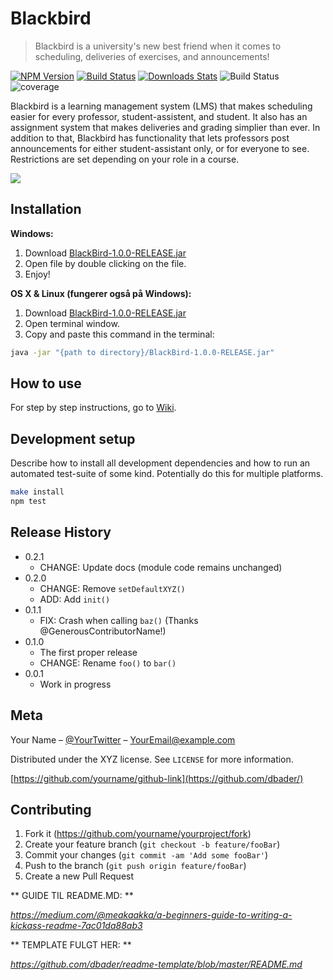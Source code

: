 # Blackbird
> Blackbird is a university's new best friend when it comes to scheduling, deliveries of exercises, and announcements!

[![NPM Version][npm-image]][npm-url]
[![Build Status][travis-image]][travis-url]
[![Downloads Stats][npm-downloads]][npm-url]
![Build Status](https://gitlab.stud.iie.ntnu.no/programvareutvikling-v19/gruppe-58/badges/sprint-2/build.svg) 
![coverage](https://gitlab.stud.iie.ntnu.no/programvareutvikling-v19/gruppe-58/badges/sprint-2/coverage.svg?job=unittest-job)

Blackbird is a learning management system (LMS) that makes scheduling easier for every professor, student-assistent, and student. It also has an assignment system that makes deliveries and grading simplier than ever.
In addition to that, Blackbird has functionality that lets professors post announcements for either student-assistant only, or for everyone to see. Restrictions are set depending on your role in a course. 

![](https://i.imgur.com/xPGmAmJ.png)

## Installation

**Windows:**

1. Download [BlackBird-1.0.0-RELEASE.jar](release/BlackBird-1.0.0-RELEASE.jar)
2. Open file by double clicking on the file.
3. Enjoy! 

**OS X & Linux (fungerer også på Windows):**

1. Download [BlackBird-1.0.0-RELEASE.jar](release/BlackBird-1.0.0-RELEASE.jar)
2. Open terminal window.
3. Copy and paste this command in the terminal: 
```sh
java -jar "{path to directory}/BlackBird-1.0.0-RELEASE.jar"
```

## How to use 

For step by step instructions, go to [Wiki](https://gitlab.stud.idi.ntnu.no/programvareutvikling-v19/gruppe-58/wikis/home).

## Development setup

Describe how to install all development dependencies and how to run an automated test-suite of some kind. Potentially do this for multiple platforms.

```sh
make install
npm test
```

## Release History

* 0.2.1
    * CHANGE: Update docs (module code remains unchanged)
* 0.2.0
    * CHANGE: Remove `setDefaultXYZ()`
    * ADD: Add `init()`
* 0.1.1
    * FIX: Crash when calling `baz()` (Thanks @GenerousContributorName!)
* 0.1.0
    * The first proper release
    * CHANGE: Rename `foo()` to `bar()`
* 0.0.1
    * Work in progress

## Meta

Your Name – [@YourTwitter](https://twitter.com/dbader_org) – YourEmail@example.com

Distributed under the XYZ license. See ``LICENSE`` for more information.

[https://github.com/yourname/github-link](https://github.com/dbader/)

## Contributing

1. Fork it (<https://github.com/yourname/yourproject/fork>)
2. Create your feature branch (`git checkout -b feature/fooBar`)
3. Commit your changes (`git commit -am 'Add some fooBar'`)
4. Push to the branch (`git push origin feature/fooBar`)
5. Create a new Pull Request

<!-- Markdown link & img dfn's -->
[npm-image]: https://img.shields.io/npm/v/datadog-metrics.svg?style=flat-square
[npm-url]: https://npmjs.org/package/datadog-metrics
[npm-downloads]: https://img.shields.io/npm/dm/datadog-metrics.svg?style=flat-square
[travis-image]: https://img.shields.io/travis/dbader/node-datadog-metrics/master.svg?style=flat-square
[travis-url]: https://travis-ci.org/dbader/node-datadog-metrics
[wiki]: https://github.com/yourname/yourproject/wiki


** GUIDE TIL README.MD: ** 

_https://medium.com/@meakaakka/a-beginners-guide-to-writing-a-kickass-readme-7ac01da88ab3_

** TEMPLATE FULGT HER: **

_https://github.com/dbader/readme-template/blob/master/README.md_